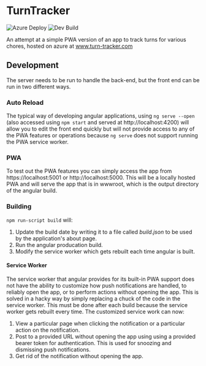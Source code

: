 # TurnTracker
![Azure Deploy](https://github.com/joshstrohminger/TurnTracker/workflows/Azure%20Deploy/badge.svg?branch=master)
![Dev Build](https://github.com/joshstrohminger/TurnTracker/workflows/Dev%20Build/badge.svg?branch=develop)

An attempt at a simple PWA version of an app to track turns for various chores, hosted on azure at www.turn-tracker.com

## Development
The server needs to be run to handle the back-end, but the front end can be run in two different ways.

### Auto Reload
The typical way of developing angular applications, using `ng serve --open` (also accessed using `npm start` and served at http://localhost:4200) will allow you to edit the front end quickly but will not provide access to any of the PWA features or operations because `ng serve` does not support running the PWA service worker.

### PWA
To test out the PWA features you can simply access the app from https://localhost:5001 or http://localhost:5000. This will be a locally hosted PWA and will serve the app that is in wwwroot, which is the output directory of the angular build.

### Building
`npm run-script build` will:

1. Update the build date by writing it to a file called _build.json_ to be used by the application's about page.
1. Run the angular producation build.
1. Modify the service worker which gets rebuilt each time angular is built.

#### Service Worker
The service worker that angular provides for its built-in PWA support does not have the ability to customize how push notifications are handled, to reliably open the app, or to perform actions without opening the app. This is solved in a hacky way by simply replacing a chuck of the code in the service worker. This must be done after each build because the service worker gets rebuilt every time. The customized service work can now:

1. View a particular page when clicking the notification or a particular action on the notification.
1. Post to a provided URL without opening the app using using a provided bearer token for authentication. This is used for snoozing and dismissing push notifications. 
1. Get rid of the notification without opening the app.